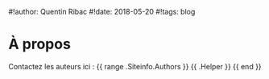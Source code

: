 #!author: Quentin Ribac
#!date: 2018-05-20
#!tags: blog

# À propos

Contactez les auteurs ici :
{{ range .Siteinfo.Authors }}
	{{ .Helper }}
{{ end }}
